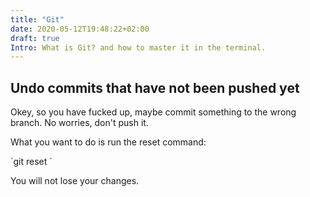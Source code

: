 ```yaml
---
title: "Git"
date: 2020-05-12T19:48:22+02:00
draft: true
Intro: What is Git? and how to master it in the terminal.
---
```


## Undo commits that have not been pushed yet

Okey, so you have fucked up, maybe commit something to the wrong branch. No worries, don't push it.

What you want to do is run the reset command:

´git reset <sha1 of commit>´

You will not lose your changes.